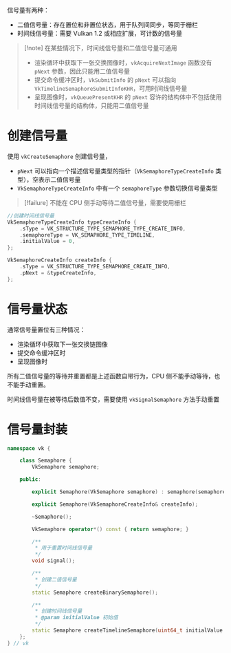 信号量有两种：
- 二值信号量：存在置位和非置位状态，用于队列间同步，等同于栅栏
- 时间线信号量：需要 Vulkan 1.2 或相应扩展，可计数的信号量

> [!note] 在某些情况下，时间线信号量和二值信号量可通用
> - 渲染循环中获取下一张交换图像时，`vkAcquireNextImage` 函数没有 `pNext` 参数，因此只能用二值信号量
> - 提交命令缓冲区时，`VkSubmitInfo` 的 `pNext` 可以指向 `VkTimelineSemaphoreSubmitInfoKHR`，可用时间线信号量
> - 呈现图像时，`vkQueuePresentKHR` 的 `pNext` 容许的结构体中不包括使用时间线信号量的结构体，只能用二值信号量
# 创建信号量

使用 `vkCreateSemaphore` 创建信号量，
- `pNext` 可以指向一个描述信号量类型的指针（`VkSemaphoreTypeCreateInfo` 类型），空表示二值信号量
- `VkSemaphoreTypeCreateInfo` 中有一个 `semaphoreType` 参数切换信号量类型

> [!failure] 不能在 CPU 侧手动等待二值信号量，需要使用栅栏

```cpp
//创建时间线信号量
VkSemaphoreTypeCreateInfo typeCreateInfo {
    .sType = VK_STRUCTURE_TYPE_SEMAPHORE_TYPE_CREATE_INFO,
    .semaphoreType = VK_SEMAPHORE_TYPE_TIMELINE,
    .initialValue = 0,
};

VkSemaphoreCreateInfo createInfo {
    .sType = VK_STRUCTURE_TYPE_SEMAPHORE_CREATE_INFO,
    .pNext = &typeCreateInfo,
};
```
# 信号量状态

通常信号量置位有三种情况：
- 渲染循环中获取下一张交换链图像
- 提交命令缓冲区时
- 呈现图像时

所有二值信号量的等待并重置都是上述函数自带行为，CPU 侧不能手动等待，也不能手动重置。

时间线信号量在被等待后数值不变，需要使用 `vkSignalSemaphore` 方法手动重置
# 信号量封装

```cpp
namespace vk {

    class Semaphore {
        VkSemaphore semaphore;

    public:

        explicit Semaphore(VkSemaphore semaphore) : semaphore(semaphore) {}

        explicit Semaphore(VkSemaphoreCreateInfo& createInfo);

        ~Semaphore();

        VkSemaphore operator*() const { return semaphore; }

        /**
         * 用于重置时间线信号量
         */
        void signal();

        /**
         * 创建二值信号量
         */
        static Semaphore createBinarySemaphore();

        /**
         * 创建时间线信号量
         * @param initialValue 初始值
         */
        static Semaphore createTimelineSemaphore(uint64_t initialValue = 0);
    };
} // vk
```